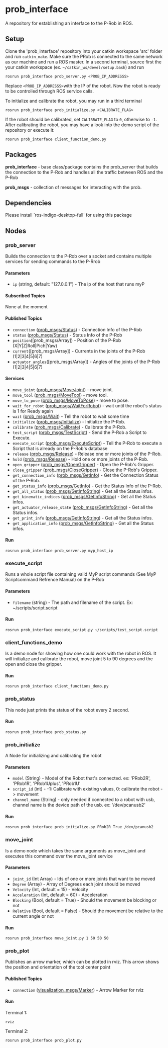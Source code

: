 # prob_interface
A repository for establishing an interface to the P-Rob in ROS.

## Setup
Clone the 'prob_interface' repository into your catkin workspace 'src' folder and run `catkin_make`.
Make sure the PRob is connected to the same network as our machine and run a ROS master.
In a second terminal, source first the your catkin workspace (ex. `~/catkin_ws/devel/setup.bash`) and run
```
rosrun prob_interface prob_server.py <PROB_IP_ADDRESSS>
```
Replace `<PROB_IP_ADDRESSS>`with the IP of the robot. Now the robot is ready to be controlled through ROS service calls.

To initialize and calibrate the robot, you may run in a third terminal
```
rosrun prob_interface prob_initialize.py <CALIBRATE_FLAG>
```
If the robot should be calibrated, set `CALIBRATE_FLAG` to `0`, otherwise to `-1`. After calibrating the robot, you may have a look into the demo script of the repository or execute it:
```
rosrun prob_interface client_function_demo.py
```

## Packages
**prob_interface** - base class/package contains the prob_server that builds the connection to the P-Rob and handles all the traffic between ROS and the P-Rob

**prob_msgs** - collection of messages for interacting with the prob.

## Dependencies
Please install `ros-indigo-desktop-full' for using this package

## Nodes
### prob_server
Builds the connection to the P-Rob over a socket and contains multiple services for sending commands to the P-Rrob

#### Parameters
* `ip` (string, default: "127.0.0.1") - The ip of the host that runs myP

#### Subscribed Topics
None at the moment

#### Published Topics
* `connection` ([prob_msgs/Status]) - Connection Info of the P-Rob
* `status` ([prob_msgs/Status]) - Status Info of the P-Rob
* `position`([prob_msgs/Array]) - Position of the P-Rob (X|Y|Z|Roll|Pich|Yaw)
* `current`([prob_msgs/Array]) - Currents in the joints of the P-Rob (1|2|3|4|5|6|7)
* `actuator_angles`([prob_msgs/Array]) - Angles of the joints of the P-Rob (1|2|3|4|5|6|7)

#### Services
* `move_joint` ([prob_msgs/MoveJoint]) - move joint.
* `move_tool` ([prob_msgs/MoveTool]) - move tool.
* `move_to_pose` ([prob_msgs/MoveToPose]) - move to pose.
* `wait_for_robot` ([prob_msgs/WaitForRobot]) - wait until the robot's status is 1 for Ready again
* `wait` ([prob_msgs/Wait]) - Tell the robot to wait some time
* `initialize` ([prob_msgs/Initialize]) - Initialize the P-Rob.
* `calibrate` ([prob_msgs/Calibrate]) - Calibrate the P-Rob.
* `test_script` ([prob_msgs/TestScript]) - Send the P-Rob a Script to Execute.
* `execute_script` ([prob_msgs/ExecuteScript]) - Tell the P-Rob to execute a Script that is already on the P-Rob's database
* `release` ([prob_msgs/Release]) - Release one or more joints of the P-Rob.
* `hold` ([prob_msgs/Release]) - Hold one or more joints of the P-Rob.
* `open_gripper` ([prob_msgs/OpenGripper]) - Open the P-Rob's Gripper.
* `close_gripper` ([prob_msgs/CloseGripper]) - Close the P-Rob's Gripper.
* `get_connection_info` ([prob_msgs/GetInfo]) - Get the Connection Status of the P-Rob.
* `get_status_info` ([prob_msgs/GetInfo]) - Get the Status Info of the P-Rob.
* `get_all_status` ([prob_msgs/GetInfoString]) - Get all the Status infos.
* `get_kinematic_indices` ([prob_msgs/GetInfoString]) - Get all the Status infos.
* `get_actuator_release_state` ([prob_msgs/GetInfoString]) - Get all the Status infos.
* `get_print_info` ([prob_msgs/GetInfoString]) - Get all the Status infos.
* `get_application_info` ([prob_msgs/GetInfoString]) - Get all the Status infos.

#### Run
```
rosrun prob_interface prob_server.py myp_host_ip
```

### execute_script
Runs a whole script file containing valid MyP script commands (See MyP Scriptcommand Refrence Manual)
on the P-Rob

#### Parameters
* `filename` (string) - The path and filename of the script. Ex: ~/scripts/script.script

#### Run
```
rosrun prob_interface execute_script.py ~/scripts/test_script.script
```

### client_functions_demo
Is a demo node for showing how one could work with the robot in ROS.
It will initialize and calibrate the robot, move joint 5 to 90 degrees and the open and close the gripper.

#### Run
```
rosrun prob_interface client_functions_demo.py
```

### prob_status
This node just prints the status of the robot every 2 second.

#### Run
```
rosrun prob_interface prob_status.py
```

### prob_initialize
A Node for initializing and calibrating the robot

#### Parameters
* `model` (String) - Model of the Robot that's connected. ex: 'PRob2R', 'PRob1R', 'PRob1Uplus', 'PRob1U'
* `script_id` (int) - -1: Calibrate with existing values, 0: calibrate the robot -> movement
* `channel_name` (String) - only needed if connected to a robot with usb, channel name is the device path of the usb. ex: '/dev/pcanusb2'

#### Run
```
rosrun prob_interface prob_initialize.py PRob2R True /dev/pcanusb2
```

### move_joint
Is a demo node which takes the same arguments as move_joint and executes this command over the move_joint service

#### Parameters
* `joint_id` (Int Array) - Ids of one or more joints that want to be moved
* `Degree` (Array) - Array of Degrees each joint should be moved
* `Velocity` (Int, default = 15) - Velocity
* `Acceleration` (Int, default = 60) - Acceleration
* `Blocking` (Bool, default = True) - Should the movement be blocking or not
* `Relative` (Bool, default = False) - Should the movement be relative to the current angle or not

#### Run
```
rosrun prob_interface move_joint.py 1 50 50 50
```

### prob_plot
Publishes an arrow marker, which can be plotted in rviz. This arrow shows the position and orientation of the tool center point

#### Published Topics
* `connection` ([visualization_msgs/Marker]) - Arrow Marker for rviz

#### Run
Terminal 1:
```
rviz
```

Terminal 2:
```
rosrun prob_interface prob_plot.py
```

[std_srvs/Empty]: http://docs.ros.org/indigo/api/std_srvs/html/srv/Empty.html
[prob_msgs/MoveJoint]: https://github.com/fp-robotics/prob_interface/blob/master/prob_msgs/srv/MoveJoint.srv
[prob_msgs/MoveTool]: https://github.com/fp-robotics/prob_interface/blob/master/prob_msgs/srv/MoveTool.srv
[prob_msgs/MoveToPose]: https://github.com/fp-robotics/prob_interface/blob/master/prob_msgs/srv/MoveToPose.srv
[prob_msgs/WaitForRobot]: https://github.com/fp-robotics/prob_interface/blob/master/prob_msgs/srv/WaitForRobot.srv
[prob_msgs/Wait]: https://github.com/fp-robotics/prob_interface/blob/master/prob_msgs/srv/Wait.srv
[prob_msgs/Initialize]: https://github.com/fp-robotics/prob_interface/blob/master/prob_msgs/srv/Initialize.srv
[prob_msgs/Calibrate]: https://github.com/fp-robotics/prob_interface/blob/master/prob_msgs/srv/Calibrate.srv
[prob_msgs/TestScript]: https://github.com/fp-robotics/prob_interface/blob/master/prob_msgs/srv/TestScript.srv
[prob_msgs/ExecuteScript]: https://github.com/fp-robotics/prob_interface/blob/master/prob_msgs/srv/ExecuteScript.srv
[prob_msgs/Release]:https://github.com/fp-robotics/prob_interface/blob/master/prob_msgs/srv/Release.srv
[prob_msgs/OpenGripper]:https://github.com/fp-robotics/prob_interface/blob/master/prob_msgs/srv/OpenGripper.srv
[prob_msgs/CloseGripper]:https://github.com/fp-robotics/prob_interface/blob/master/prob_msgs/srv/CloseGripper.srv
[prob_msgs/GetInfo]:https://github.com/fp-robotics/prob_interface/blob/master/prob_msgs/srv/GetInfo.srv
[prob_msgs/GetInfoString]:https://github.com/fp-robotics/prob_interface/blob/master/prob_msgs/srv/GetInfoString.srv
[prob_msgs/Status]: https://github.com/fp-robotics/prob_interface/blob/master/prob_msgs/msg/Status.msg
[prob_msgs/Position]: https://github.com/fp-robotics/prob_interface/blob/master/prob_msgs/msg/Position.msg
[visualization_msgs/Marker]: http://docs.ros.org/api/visualization_msgs/html/msg/Marker.html

